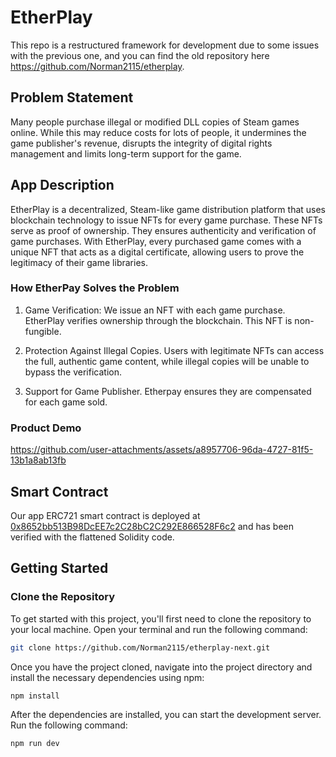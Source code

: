 # EtherPlay
This repo is a restructured framework for development due to some issues with the previous one, and you can find the old repository here https://github.com/Norman2115/etherplay.

## Problem Statement
Many people purchase illegal or modified DLL copies of Steam games online. While this may reduce costs for lots of people, it undermines the game publisher's revenue, disrupts the integrity of digital rights management and limits long-term support for the game.

## App Description
EtherPlay is a decentralized, Steam-like game distribution platform that uses blockchain technology to issue NFTs for every game purchase. These NFTs serve as proof of ownership. They ensures authenticity and verification of game purchases. With EtherPlay, every purchased game comes with a unique NFT that acts as a digital certificate, allowing users to prove the legitimacy of their game libraries.

### How EtherPay Solves the Problem
1. Game Verification: We issue an NFT with each game purchase. EtherPlay verifies ownership through the blockchain. This NFT is non-fungible.

2. Protection Against Illegal Copies. Users with legitimate NFTs can access the full, authentic game content, while illegal copies will be unable to bypass the verification.

3. Support for Game Publisher. Etherpay ensures they are compensated for each game sold.

### Product Demo
https://github.com/user-attachments/assets/a8957706-96da-4727-81f5-13b1a8ab13fb

## Smart Contract
Our app ERC721 smart contract is deployed at [0x8652bb513B98DcEE7c2C28bC2C292E866528F6c2](https://sepolia.etherscan.io/address/0x8652bb513b98dcee7c2c28bc2c292e866528f6c2) and has been verified with the flattened Solidity code.

## Getting Started
### Clone the Repository
To get started with this project, you'll first need to clone the repository to your local machine. Open your terminal and run the following command:

```bash
git clone https://github.com/Norman2115/etherplay-next.git
```

Once you have the project cloned, navigate into the project directory and install the necessary dependencies using npm:

```bash
npm install
```

After the dependencies are installed, you can start the development server. Run the following command:

```bash
npm run dev
```
